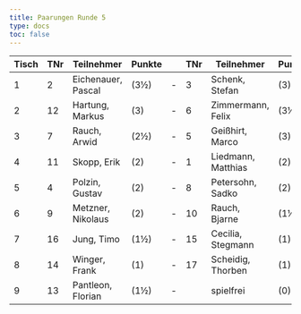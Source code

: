 ```yaml
---
title: Paarungen Runde 5
type: docs
toc: false
---
```


| Tisch | TNr | Teilnehmer         | Punkte |   | TNr | Teilnehmer         | Punkte | Ergebnis |
|-------|-----|--------------------|--------|---|-----|--------------------|--------|----------|
| 1     | 2   | Eichenauer, Pascal | (3½)   | - | 3   | Schenk, Stefan     | (3)    | 1 - 0    |
| 2     | 12  | Hartung, Markus    | (3)    | - | 6   | Zimmermann, Felix  | (3½)   | ½ - ½    |
| 3     | 7   | Rauch, Arwid       | (2½)   | - | 5   | Geißhirt, Marco    | (3)    | 0 - 1    |
| 4     | 11  | Skopp, Erik        | (2)    | - | 1   | Liedmann, Matthias | (2)    | 0 - 1    |
| 5     | 4   | Polzin, Gustav     | (2)    | - | 8   | Petersohn, Sadko   | (2)    | ½ - ½    |
| 6     | 9   | Metzner, Nikolaus  | (2)    | - | 10  | Rauch, Bjarne      | (1½)   | 1 - 0    |
| 7     | 16  | Jung, Timo         | (1½)   | - | 15  | Cecilia, Stegmann  | (1)    | 1 - 0    |
| 8     | 14  | Winger, Frank      | (1)    | - | 17  | Scheidig, Thorben  | (1)    | 0 - 1    |
| 9     | 13  | Pantleon, Florian  | (1½)   | - |     | spielfrei          | (0)    | +        |
